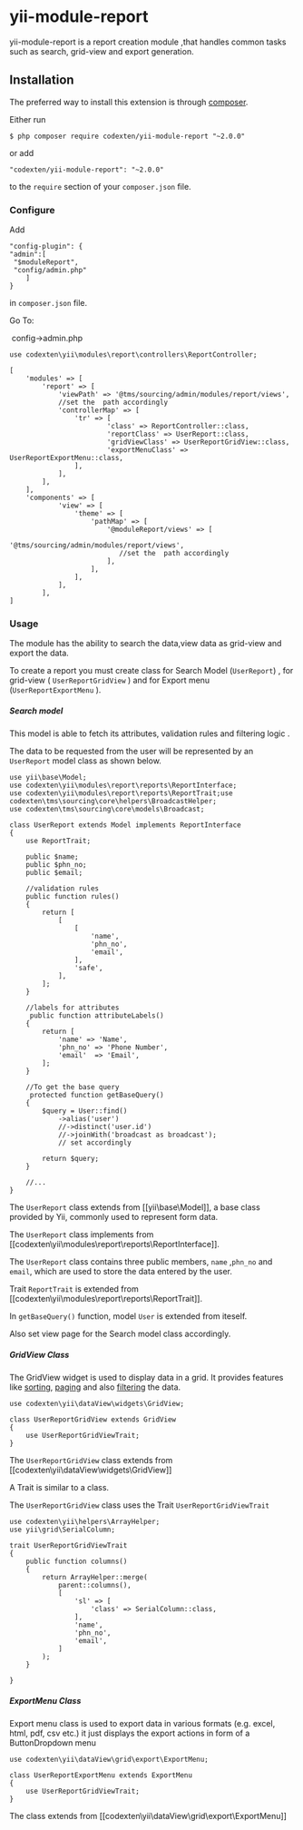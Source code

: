 # yii-module-report

yii-module-report is a report creation module ,that handles common tasks such as search, grid-view and export generation.

## Installation

The preferred way to install this extension is through [composer](http://getcomposer.org/download/).

Either run

```
$ php composer require codexten/yii-module-report "~2.0.0"
```

or add

```
"codexten/yii-module-report": "~2.0.0"
```

to the `require` section of your `composer.json` file.

### Configure

Add 

```
"config-plugin": {
"admin":[
 "$moduleReport",
 "config/admin.php"
	]
}
```

in  `composer.json` file.



Go To:

​		config->admin.php





```
use codexten\yii\modules\report\controllers\ReportController;

[   
	'modules' => [      
		'report' => [     
			'viewPath' => '@tms/sourcing/admin/modules/report/views',  
            //set the  path accordingly
			'controllerMap' => [        
				'tr' => [          
						'class' => ReportController::class,           
						'reportClass' => UserReport::class,              
						'gridViewClass' => UserReportGridView::class,           
						'exportMenuClass' => UserReportExportMenu::class,         
				],          
			],    
		],   
	],  
	'components' => [
            'view' => [
                'theme' => [
                    'pathMap' => [
                        '@moduleReport/views' => [
                            '@tms/sourcing/admin/modules/report/views',
                           //set the  path accordingly
                        ],
                    ],
                ],
            ],
        ],
]
```



### Usage

The module has the ability to search the data,view data as grid-view and export the data. 

To create a report you must create class for Search  Model (`UserReport`)  , for  grid-view ( `UserReportGridView` )  and for Export  menu (`UserReportExportMenu` ).



##### Search model 

 This model is able to fetch its attributes, validation rules and filtering logic .

The data to be requested from the user will be represented by an `UserReport` model class as shown below.

```
use yii\base\Model;
use codexten\yii\modules\report\reports\ReportInterface;
use codexten\yii\modules\report\reports\ReportTrait;use codexten\tms\sourcing\core\helpers\BroadcastHelper;
use codexten\tms\sourcing\core\models\Broadcast;

class UserReport extends Model implements ReportInterface
{
	use ReportTrait;
 	
 	public $name;
 	public $phn_no;
	public $email;
	
	//validation rules
	public function rules()
    {
        return [
            [
                [
                    'name',
                    'phn_no',
                    'email',
                ],
                'safe',
            ],
        ];
    }
    
    //labels for attributes
     public function attributeLabels()
    {
        return [
            'name' => 'Name',
            'phn_no' => 'Phone Number',
            'email'  => 'Email',
        ];
    }
    
    //To get the base query
     protected function getBaseQuery()
    {
        $query = User::find()
            ->alias('user')
            //->distinct('user.id')
            //->joinWith('broadcast as broadcast');
		    // set accordingly
		    
        return $query;
    }
	
	//...
}
```

The `UserReport` class extends from [[yii\base\Model]], a base class provided by Yii, commonly used to
represent form data.

The `UserReport` class implements from [[codexten\yii\modules\report\reports\ReportInterface]].

The `UserReport` class contains three public members, `name` ,`phn_no` and `email`, which are used to store the data entered by the user.

Trait `ReportTrait` is extended from  [[codexten\yii\modules\report\reports\ReportTrait]].

In `getBaseQuery()` function, model `User` is extended from iteself.

Also set view page for the Search model class accordingly.

##### GridView Class

The GridView widget is used to display data in a grid. It provides features like [sorting](https://www.yiiframework.com/doc/api/2.0/yii-widgets-baselistview#$sorter-detail), [paging](https://www.yiiframework.com/doc/api/2.0/yii-widgets-baselistview#$pager-detail) and also [filtering](https://www.yiiframework.com/doc/api/2.0/yii-grid-gridview#$filterModel-detail) the data.

```
use codexten\yii\dataView\widgets\GridView;

class UserReportGridView extends GridView
{
	use UserReportGridViewTrait;
}
```

The `UserReportGridView` class extends from [[codexten\yii\dataView\widgets\GridView]] 

A Trait is similar to a class.

The `UserReportGridView` class uses the Trait  `UserReportGridViewTrait` 

```
use codexten\yii\helpers\ArrayHelper;
use yii\grid\SerialColumn;

trait UserReportGridViewTrait
{    
	public function columns()
    {
        return ArrayHelper::merge(
            parent::columns(),
            [
                'sl' => [
                    'class' => SerialColumn::class,
                ],
                'name',
                'phn_no',
                'email',
            ]
        );
    }
    
}
```

##### ExportMenu Class

Export menu class is used to export data in various formats (e.g. excel, html, pdf, csv etc.) it just displays the export actions in form of a ButtonDropdown menu



```
use codexten\yii\dataView\grid\export\ExportMenu;

class UserReportExportMenu extends ExportMenu
{
	use UserReportGridViewTrait;   	
}
```

The class extends from [[codexten\yii\dataView\grid\export\ExportMenu]] 

